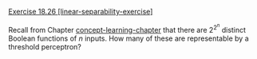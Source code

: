 [Exercise 18.26 \[linear-separability-exercise\]](ex_26/)

Recall from
Chapter [concept-learning-chapter](#/) that there are
$2^{2^n}$ distinct Boolean functions of $n$ inputs. How many of
these are representable by a threshold perceptron?
